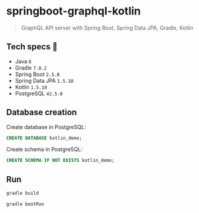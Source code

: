 # springboot-graphql-kotlin
> GraphQL API server with Spring Boot, Spring Data JPA, Gradle, Kotlin

## Tech specs 🔖

- Java `8`
- Gradle `7.0.2`
- Spring Boot `2.5.0`
- Spring Data JPA `1.5.10`
- Kotlin `1.5.10`
- PostgreSQL `42.5.0`


## Database creation

Create database in PostgreSQL:

```sql
CREATE DATABASE kotlin_demo;
```

Create schema in PostgreSQL:

```sql
CREATE SCHEMA IF NOT EXISTS kotlin_demo;
```

## Run

```sh
gradle build
```

```sh
gradle bootRun
```
